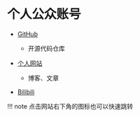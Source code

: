 # 个人公众账号

- [GitHub](https://github.com/Yang-Xijie)
    - 开源代码仓库
    
- [个人网站](https://yang-xijie.github.io)
    - 博客、文章
    
- [Bilibili](https://space.bilibili.com/24502827)

    

!!! note
    点击网站右下角的图标也可以快速跳转
